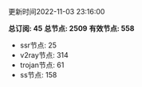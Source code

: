 更新时间2022-11-03 23:16:00

**总订阅: 45**
**总节点: 2509**
**有效节点: 558**
- ssr节点: 25
- v2ray节点: 314
- trojan节点: 61
- ss节点: 158
